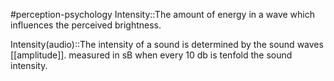 #perception-psychology 
Intensity::The amount of energy in a wave which influences the perceived brightness.
<!--SR:!2024-02-05,3,250-->

Intensity(audio)::The intensity of a sound is determined by the sound waves [[amplitude]]. measured in sB when every 10 db is tenfold the sound intensity.
<!--SR:!2024-02-05,3,250-->